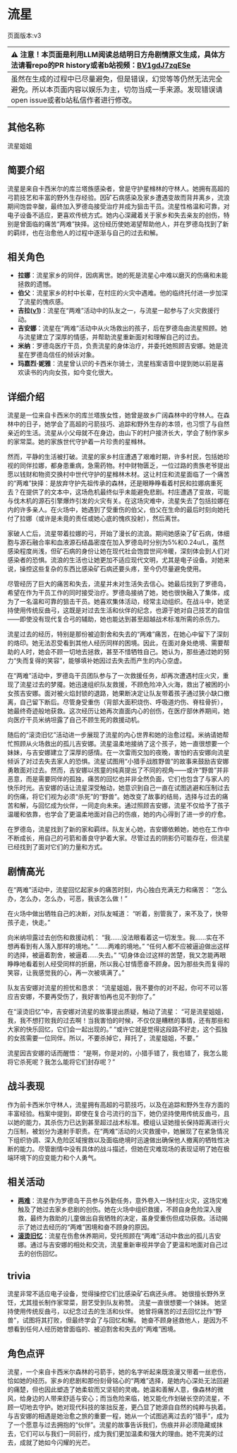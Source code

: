 # 流星
页面版本:v3
 

| :warning: 注意！本页面是利用LLM阅读总结明日方舟剧情原文生成，具体方法请看repo的PR history或者b站视频：[BV1gdJ7zqESe](https://www.bilibili.com/video/BV1gdJ7zqESe/)         |
|:----------------------------|
| 虽然在生成的过程中已尽量避免，但是错误，幻觉等等仍然无法完全避免。所以本页面内容以娱乐为主，切勿当成一手来源。发现错误请open issue或者b站私信作者进行修改。|



## 其他名称
流星姐姐
## 简要介绍
流星是来自卡西米尔的库兰塔族感染者，曾是守护星橼林的守林人。她拥有高超的弓箭技艺和丰富的野外生存经验。因矿石病感染及家乡遭遇变故而背井离乡，流浪期间饱尝辛酸，最终加入罗德岛接受治疗并成为狙击干员。流星性格温和可靠，对电子设备不适应，更喜欢传统方式。她内心深藏着关于家乡和失去亲友的创伤，特别是曾面临的痛苦“两难”抉择。这份经历使她渴望帮助他人，并在罗德岛找到了新的羁绊，也在治愈他人的过程中逐渐与自己的过去和解。
## 相关角色
-   **拉娜**：流星家乡的同伴，因病离世。她的死是流星心中难以磨灭的伤痛和未能拯救的遗憾。
-   **伯父**：流星家乡的村中长辈，在村庄的火灾中遇难。他的临终托付进一步加深了流星的愧疚感。
-   **吉拉([v1](../chars/extended_char_ji_la.md))**：流星在“两难”活动中的队友之一，与流星一起参与了火灾救援行动。
-   **吉安娜**：流星在“两难”活动中从火场救出的孩子，后在罗德岛由流星照顾。她与流星建立了深厚的情感，并帮助流星重新面对和理解自己的过去。
-   **米纳**：罗德岛医疗干员，负责流星的身体治疗，并委托她照顾吉安娜。她是流星在罗德岛信任的倾诉对象。
-   **玛嘉烈·妮雅**：流星曾认识的卡西米尔骑士，流星档案语音中提到她以前是喜欢读书的内向女孩，如今变化很大。
## 详细介绍
流星是一位来自卡西米尔的库兰塔族女性，她曾是故乡广阔森林中的守林人。在森林中的日子，她学会了高超的弓箭技巧、追踪和野外生存的本领，也习惯了与自然亲近的生活。流星从小父母就不在身边，由山下的村户接济长大，学会了制作家乡的家常菜。她的家族世代守护着一片珍贵的星橼林。

然而，平静的生活被打破。流星的家乡村庄遭遇了艰难时期，许多村民，包括她珍视的同伴拉娜，都身患重病，急需药物。村中财物匮乏，一位过路的贵族老爷提出愿以钱财和物资交换村中世代守护的星橼林木材。这让村庄和流星面临了一个痛苦的“两难”抉择：是放弃守护先祖传承的森林，还是眼睁睁看着村民和拉娜病重死去？在提供了的文本中，这场危机最终似乎未能避免悲剧。村庄遭遇了变故，可能与伐木机的源石引擎爆炸引发的火灾有关。在这场灾难中，流星失去了包括拉娜在内的许多亲人。在火场中，她遇到了受重伤的伯父，伯父在生命的最后时刻向她托付了拉娜（或许是未竟的责任或她心底的愧疚投射），然后离世。

家破人亡后，流星带着拉娜的弓，开始了漫长的流浪。期间她感染了矿石病，体细胞与源石融合率和血液源石结晶密度在加入罗德岛时分别为5%和0.24u/L，虽然感染程度尚浅，但矿石病的身份让她在现代社会饱尝世间冷暖，深刻体会到人们对感染者的恐惧。流浪的生活也让她更加不适应现代文明，尤其是电子设备。对她来说，操控这些复杂的东西比感染矿石病还要头疼，至今仍尽量避免使用。

尽管经历了巨大的痛苦和失去，流星并未对生活失去信心。她最后找到了罗德岛，希望在作为干员工作的同时接受治疗。罗德岛接纳了她，她也很快融入了集体，成为了一名温和可靠的狙击干员。她喜欢集体活动，经常主动组织。在战斗中，她坚持使用传统反曲弓，这既是对过去生活和伙伴的纪念，也源于她对自己技艺的自信——即使没有现代复合弓的辅助，她也能达到甚至超越战术标准所需的杀伤力。

流星过去的经历，特别是那份被迫割舍和失去的“两难”痛苦，在她心中留下了深刻的烙印。她无法忍受看到其他人经历同样的困境。因此，在面对身处绝境、需要帮助的人时，她会不顾一切地去拯救，甚至不惜牺牲自己。她认为，那些通过她的努力“失而复得的笑容”，能够填补她因过去失去而产生的内心空虚。

在“两难”活动中，罗德岛干员团队参与了一次救援任务，却再次遭遇村庄火灾，重现了流星过去的梦魇。她迅速组织队友救援，不顾危险冲入火海，救出了被困的小女孩吉安娜。面对被火焰封锁的退路，她果断决定让队友带着孩子通过狭小缺口撤离，自己留下断后。尽管身受重伤（背部大面积烧伤、呼吸道灼伤、脊柱骨折），她最终奇迹般地获救。这次经历让她再次直面内心的创伤，在医疗部休养期间，她向医疗干员米纳坦露了自己不顾生死的救援动机。

随后的“滚烫旧忆”活动进一步展现了流星的内心世界和她的治愈过程。米纳请她帮忙照顾从火场救出的孤儿吉安娜。流星温柔地接纳了这个孩子，她一直很想要一个妹妹，与吉安娜建立了深厚的感情。在一次雷雨交加的夜晚，害怕的吉安娜向流星倾诉了对过去失去家人的恐惧。流星试图用“小猎手战胜野兽”的故事来鼓励吉安娜勇敢面对过去。然而，吉安娜以孩童的纯真提出了不同的视角——或许“野兽”并非恶意，而是需要同伴的孤独，痛苦的回忆也并非全然负面，它们也包含了与家人的快乐时光。吉安娜的话让流星深受触动，她意识到自己一直在试图逃避和压制过去的伤痛，将它们视为必须“杀死”的“野兽”。她改变了故事的结局，选择与过去的痛苦和解，与回忆成为伙伴，一同走向未来。通过照顾吉安娜，流星不仅给予了孩子温暖和依靠，也学会了更温柔地面对自己的伤痕，她的内心得到了进一步的疗愈。

在罗德岛，流星找到了新的家和羁绊。队友关心她，吉安娜依赖她，她也在工作中不断成长，用自己的弓箭和善良守护着大家。尽管过去的阴影仍可能存在，但流星已经找到了面对它们的力量和方式。
## 剧情高光
在“两难”活动中，流星回忆起家乡的痛苦时刻，内心独白充满无力和痛苦：
“怎么办，怎么办，怎么办，可恶，我该怎么做！”

在火场中做出牺牲自己的决断，对队友喊道：
“听着，别管我了，来不及了，快带孩子走，快走。”

向米纳坦露过去创伤和救援动机：
“我......没法眼看着这一切发生。我......实在不想再看到有人落入那样的境地。”
“......两难的境地。”
“任何人都不应被逼迫做出这样的选择，被逼着割舍，被逼着......失去。”
“切身体会过这样的苦楚，我又怎能再眼睁睁地看着别人经受同样的折磨，所以我心甘情愿奋不顾身。因为那些失而复得的笑容，让我感觉我的心，再一次被填满了。”

队友吉安娜对流星的担忧和恳求：
“流星姐姐，我不要你的对不起，你可不可以答应吉安娜，不要再受伤了，我好害怕再也见不到你了。”

在“滚烫旧忆”中，吉安娜对流星的故事提出质疑，触动了流星：
“可是流星姐姐，我，我不想打败我的过去啊！当我害怕的时候，不仅仅是糟糕的事情，还有那些和大家的快乐回忆，它们会一起出现的。”
“或许它就是觉得这段路不好走，这个孤独的女孩需要一位同伴。所以，不要杀掉它，拜托了，流星姐姐，不要。”

流星因吉安娜的话而醒悟：
“是啊，你是对的，小猎手错了，我也错了，我怎么能将它杀死呢？我怎么能将它们封存呢？”
## 战斗表现
作为前卡西米尔守林人，流星拥有高超的弓箭技巧，以及在追踪和野外生存方面的丰富经验。档案中提到，即使在复合弓流行的当下，她仍坚持使用传统反曲弓，且以她的能力，其杀伤力已达到甚至超过战术标准。模组认证她擅长保持距离进行火力压制，被划分为速射手职责。在“两难”活动的火灾救援中，她展现了在紧急情况下组织协调、深入危险区域搜救以及面临绝境时迅速做出确保他人撤离的牺牲性决断的能力。尽管剧情中没有具体的战斗描述，但她在灾难现场的表现证明了她在极端环境下的应变能力和个人勇气。
## 相关活动
-   **[两难](../stories/story_shotst_set_2.md)**：流星作为罗德岛干员参与外勤任务，意外卷入一场村庄火灾，这场灾难触及了她过去家乡悲剧的创伤。她在火场中组织救援，不顾自身危险深入搜救，最终为救助的儿童做出自我牺牲的决定，虽身受重伤但成功获救。活动揭示了她过去经历的“两难”困境和奋不顾身的原因。
-   **[滚烫旧忆](../stories/story_shotst_set_1.md)**：流星在伤愈休养期间，受托照顾在“两难”活动中救出的孤儿吉安娜。通过与吉安娜的相处和交流，流星重新审视并学会了更温和地面对自己过去的创伤回忆。
## trivia
流星非常不适应电子设备，觉得操控它们比感染矿石病还头疼。
她很擅长野外烹饪，尤其擅长制作家常菜，厨艺受到队友称赞。
流星一直很想要一个妹妹。
她坚持使用传统反曲弓，以纪念过去的生活和伙伴。
她曾将痛苦的过去回忆比作“野兽”，试图将其打败，但最终学会了与回忆和解。
她奋不顾身拯救他人，是因为不想看到任何人经历她曾面临的、被迫割舍和失去的“两难”困境。
## 角色点评
流星，一个来自卡西米尔森林的弓箭手，她的名字听起来既浪漫又带着一丝悲伤，恰如她的经历。家乡的悲剧和那份刻骨铭心的“两难”选择，是她内心深处无法回避的痛楚，但也因此塑造了她柔软而又坚韧的灵魂。她温和善解人意，像森林的微风，给身边的人带来舒适与安心；而当危险来临，她又能化作划破长空的流星，不顾一切地去守护。她对现代科技的笨拙反差，更凸显了她源自自然的纯粹与执着。与吉安娜的相遇是她治愈之旅的重要一程，她从一个试图逃离过去的“猎手”，成为了一个愿意与过去拥抱的“伙伴”。流星的故事告诉我们，伤痕并非必须隐藏或抹去，它们可以与我们一同前行，成为我们更加温柔和强大的理由。她不完美的过去，成就了她如今闪耀的光芒。